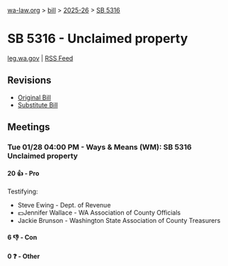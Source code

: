[wa-law.org](/) > [bill](/bill/) > [2025-26](/bill/2025-26/) > [SB 5316](/bill/2025-26/sb/5316/)

# SB 5316 - Unclaimed property
[leg.wa.gov](https://app.leg.wa.gov/billsummary?BillNumber=5316&Year=2025&Initiative=false) | [RSS Feed](./rss.xml)

## Revisions
* [Original Bill](1/)
* [Substitute Bill](S/)

## Meetings
### Tue 01/28 04:00 PM - Ways & Means (WM): SB 5316 Unclaimed property
#### 20 👍 - Pro
Testifying:
* Steve Ewing - Dept. of Revenue
* 💵Jennifer Wallace - WA Association of County Officials
* Jackie Brunson - Washington State Association of County Treasurers

#### 6 👎 - Con

#### 0 ❓ - Other
